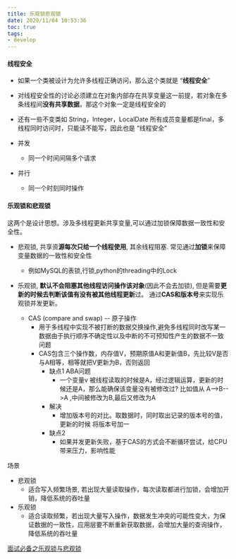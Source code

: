 ```yaml
---
title: 乐观锁悲观锁
date: 2020/11/04 10:53:36
toc: true
tags:
- develop
---
```



#### 线程安全
* 如果一个类被设计为允许多线程正确访问，那么这个类就是 “**线程安全**”
* 对线程安全性的讨论必须建立在对象内部存在共享变量这一前提，若对象在多条线程间**没有共享数据**，那这个对象一定是线程安全的
* 还有一些不变类如 String，Integer，LocalDate 所有成员变量都是final，多线程同时访问时，只能读不能写，因此也是 “线程安全”

* 并发
  * 同一个时间间隔多个请求
* 并行
  * 同一个时刻同时操作

#### 乐观锁和悲观锁
这两个是设计思想。涉及多线程更新共享变量,可以通过加锁保障数据一致性和安全性。
* 悲观锁, 共享资**源每次只给一个线程使用**, 其余线程阻塞. 常见通过**加锁**来保障变量数据的一致性和安全性
  * 例如MySQL的表锁,行锁,python的threading中的Lock


* 乐观锁, **默认不会阻塞其他线程访问操作该对象**(因此不会去加锁), 但是需要**更新的时候去判断该值有没有被其他线程更新**过。 通过**CAS和版本号**来实现乐观锁并发更新。
  * CAS (compare and swap) -- 原子操作
    * 用于多线程中实现不被打断的数据交换操作,避免多线程同时改写某一数据由于执行顺序不确定性以及中断的不可预知性产生的数据不一致问题
    * CAS包含三个操作数，内存值V，预期原值A和更新值B，先比较V是否与A相等，相等就把V更新为B，否则返回
      * 缺点1 ABA问题 
        * 一个变量v 被线程读取的时候是A，经过逻辑运算，更新的时候还是A，那么能确保该变量没有被修改过? 比如值从 A-->B-->A ,中间被修改为B,最后又修改为A 
      * 解决
        * 增加版本号的对比。取数据时，同时取出记录的版本号的值，更新的时候 将版本号加一
      * 缺点2
        * 如果并发更新失败，基于CAS的方式会不断循环尝试，给CPU带来压力，影响性能

场景
* 悲观锁
  * 适合写入频繁场景, 若出现大量读取操作，每次读取都进行加锁，会增加开销，降低系统的吞吐量
* 乐观锁
  * 适合读取频繁，若出现大量写入操作，数据发生冲突的可能性变大，为保证数据的一致性，应用层要不断重新获取数据，会增加大量的查询操作，降低系统的吞吐量


[面试必备之乐观锁与悲观锁](https://cloud.tencent.com/developer/article/1628711)